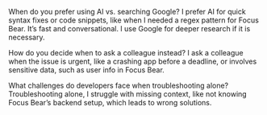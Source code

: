 When do you prefer using AI vs. searching Google?
I prefer AI for quick syntax fixes or code snippets, like when I needed a regex pattern for Focus Bear. It’s fast and conversational. I use Google for deeper research if it is necessary.

How do you decide when to ask a colleague instead?
I ask a colleague when the issue is urgent, like a crashing app before a deadline, or involves sensitive data, such as user info in Focus Bear.

What challenges do developers face when troubleshooting alone?
Troubleshooting alone, I struggle with missing context, like not knowing Focus Bear’s backend setup, which leads to wrong solutions.